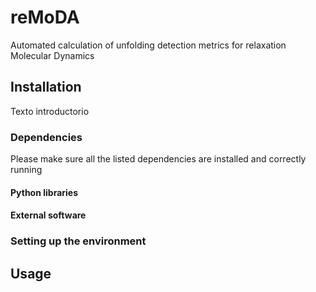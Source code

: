 # reMoDA
Automated calculation of unfolding detection metrics for relaxation Molecular Dynamics

## Installation
Texto introductorio
### Dependencies
Please make sure all the listed dependencies are installed and correctly running
#### Python libraries

#### External software

### Setting up the environment


## Usage
